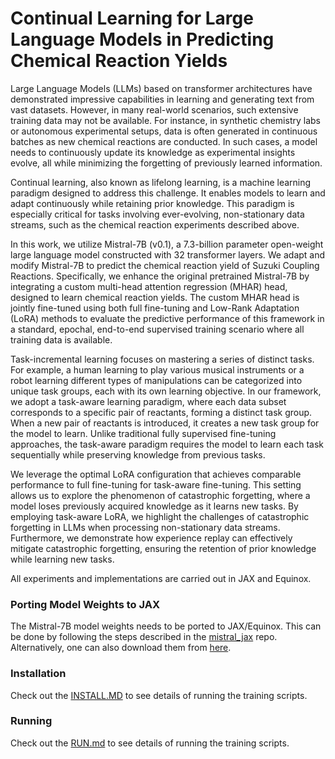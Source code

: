 # Continual Learning for Large Language Models in Predicting Chemical Reaction Yields
Large Language Models (LLMs) based on transformer architectures have demonstrated impressive capabilities in learning and generating text from vast datasets. However, in many real-world scenarios, such extensive training data may not be available. For instance, in synthetic chemistry labs or autonomous experimental setups, data is often generated in continuous batches as new chemical reactions are conducted. In such cases, a model needs to continuously update its knowledge as experimental insights evolve, all while minimizing the forgetting of previously learned information.

Continual learning, also known as lifelong learning, is a machine learning paradigm designed to address this challenge. It enables models to learn and adapt continuously while retaining prior knowledge. This paradigm is especially critical for tasks involving ever-evolving, non-stationary data streams, such as the chemical reaction experiments described above.

In this work, we utilize Mistral-7B (v0.1), a 7.3-billion parameter open-weight large language model constructed with 32 transformer layers. We adapt and modify Mistral-7B to predict the chemical reaction yield of Suzuki Coupling Reactions. Specifically, we enhance the original pretrained Mistral-7B by integrating a custom multi-head attention regression (MHAR) head, designed to learn chemical reaction yields. The custom MHAR head is jointly fine-tuned using both full fine-tuning and Low-Rank Adaptation (LoRA) methods to evaluate the predictive performance of this framework in a standard, epochal, end-to-end supervised training scenario where all training data is available.

Task-incremental learning focuses on mastering a series of distinct tasks. For example, a human learning to play various musical instruments or a robot learning different types of manipulations can be categorized into unique task groups, each with its own learning objective. In our framework, we adopt a task-aware learning paradigm, where each data subset corresponds to a specific pair of reactants, forming a distinct task group. When a new pair of reactants is introduced, it creates a new task group for the model to learn. Unlike traditional fully supervised fine-tuning approaches, the task-aware paradigm requires the model to learn each task sequentially while preserving knowledge from previous tasks.

We leverage the optimal LoRA configuration that achieves comparable performance to full fine-tuning for task-aware fine-tuning. This setting allows us to explore the phenomenon of catastrophic forgetting, where a model loses previously acquired knowledge as it learns new tasks. By employing task-aware LoRA, we highlight the challenges of catastrophic forgetting in LLMs when processing non-stationary data streams. Furthermore, we demonstrate how experience replay can effectively mitigate catastrophic forgetting, ensuring the retention of prior knowledge while learning new tasks.

All experiments and implementations are carried out in JAX and Equinox.

### Porting Model Weights to JAX
The Mistral-7B model weights needs to be ported to JAX/Equinox. This can be done by following the steps described in the [mistral_jax](https://github.com/AakashKumarNain/mistral_jax/blob/main/instructions.md) repo. Alternatively, one can also download them from [here](https://buffalo.box.com/s/ljd66kpkgte8duofz3us2zihb70btwww). 

### Installation
Check out the [INSTALL.MD](https://github.com/pythonpanda2/CL_MISTRAL7B_REACT/blob/main/INSTALL.MD) to see details of running the training scripts. 


### Running 
Check out the [RUN.md](https://github.com/pythonpanda2/CL_MISTRAL7B_REACT/blob/main/RUN.MD) to see details of running the training scripts. 
